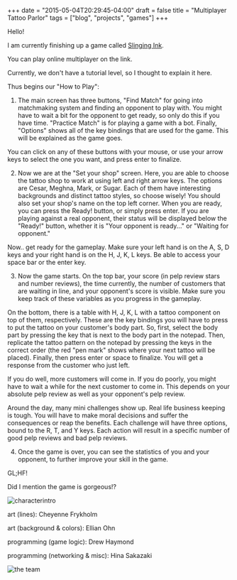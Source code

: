 +++
date = "2015-05-04T20:29:45-04:00"
draft = false
title = "Multiplayer Tattoo Parlor"
tags = ["blog", "projects", "games"]
+++

Hello!

I am currently finishing up a game called [Slinging Ink](hinerz.itch.io/slinging-ink).

You can play online multiplayer on the link.

Currently, we don't have a tutorial level, so I thought to explain it here.

Thus begins our "How to Play":

1) The main screen has three buttons, "Find Match" for going into matchmaking system and finding an opponent to play with. You might have to wait a bit for the opponent to get ready, so only do this if you have time. "Practice Match" is for playing a game with a bot. Finally, "Options" shows all of the key bindings that are used for the game. This will be explained as the game goes. 

You can click on any of these buttons with your mouse, or use your arrow keys to select the one you want, and press enter to finalize.

2) Now we are at the "Set your shop" screen. Here, you are able to choose the tattoo shop to work at using left and right arrow keys. The options are Cesar, Meghna, Mark, or Sugar. Each of them have interesting backgrounds and distinct tattoo styles, so choose wisely! You should also set your shop's name on the top left corner. When you are ready, you can press the Ready! button, or simply press enter. If you are playing against a real opponent, their status will be displayed below the "Ready!" button, whether it is "Your opponent is ready..." or "Waiting for opponent."

Now.. get ready for the gameplay. Make sure your left hand is on the A, S, D keys and your right hand is on the H, J, K, L keys. Be able to access your space bar or the enter key.

3) Now the game starts. On the top bar, your score (in pelp review stars and number reviews), the time currently, the number of customers that are waiting in line, and your opponent's score is visible. Make sure you keep track of these variables as you progress in the gameplay.

On the bottom, there is a table with H, J, K, L with a tattoo component on top of them, respectively. These are the key bindings you will have to press to put the tattoo on your customer's body part. So, first, select the body part by pressing the key that is next to the body part in the notepad. Then, replicate the tattoo pattern on the notepad by pressing the keys in the correct order (the red "pen mark" shows where your next tattoo will be placed). Finally, then press enter or space to finalize. You will get a response from the customer who just left.

If you do well, more customers will come in. If you do poorly, you might have to wait a while for the next customer to come in. This depends on your absolute pelp review as well as your opponent's pelp review. 

Around the day, many mini challenges show up. Real life business keeping is tough. You will have to make moral decisions and suffer the consequences or reap the benefits. Each challenge will have three options, bound to the R, T, and Y keys. Each action will result in a specific number of good pelp reviews and bad pelp reviews. 

4) Once the game is over, you can see the statistics of you and your opponent, to further improve your skill in the game. 

GL;HF!

Did I mention the game is gorgeous!?

![characterintro](../../static/img/slingingink.jpeg)

art (lines): Cheyenne Frykholm

art (background & colors): Ellian Ohn

programming (game logic): Drew Haymond

programming (networking & misc): Hina Sakazaki

![the team](../../static/img/slingingink.jpeg)



